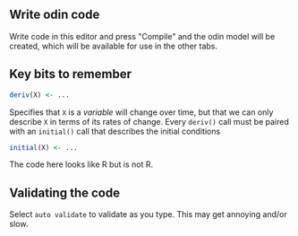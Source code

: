 ## Write odin code

Write code in this editor and press "Compile" and the odin model will be created, which will be available for use in the other tabs.

## Key bits to remember

```r
deriv(X) <- ...
```

Specifies that `X` is a *variable* will change over time, but that we can only describe `X` in terms of its rates of change.  Every `deriv()` call must be paired with an `initial()` call that describes the initial conditions

```r
initial(X) <- ...
```

The code here looks like R but is not R.

## Validating the code

Select `auto validate` to validate as you type.  This may get annoying and/or slow.
